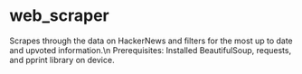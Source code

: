 # web_scraper
Scrapes through the data on HackerNews and filters for the most up to date and upvoted information.\n
Prerequisites: Installed BeautifulSoup, requests, and pprint library on device.
